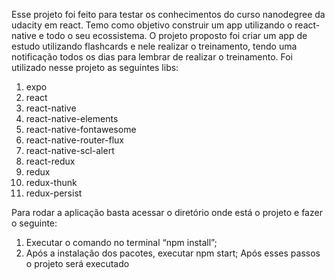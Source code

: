 Esse projeto foi feito para testar os conhecimentos do curso nanodegree da udacity em react.
Temo como objetivo construir um app utilizando o react-native e todo o seu ecossistema. O projeto proposto foi criar um app de estudo utilizando flashcards e nele realizar o treinamento, tendo uma notificação todos os dias para lembrar de realizar o treinamento. Foi utilizado nesse projeto as seguintes libs:
01.	expo 
02.	react 
03.	react-native
04.	react-native-elements
05.	react-native-fontawesome
06.	react-native-router-flux
07.	react-native-scl-alert
08.	react-redux
09.	redux
10.	redux-thunk
11. redux-persist

 Para rodar a aplicação basta acessar o diretório onde está o projeto e fazer o seguinte:
1.	Executar o comando no terminal “npm install”;
2.	Após a instalação dos pacotes, executar npm start;
Após esses passos o projeto será executado
